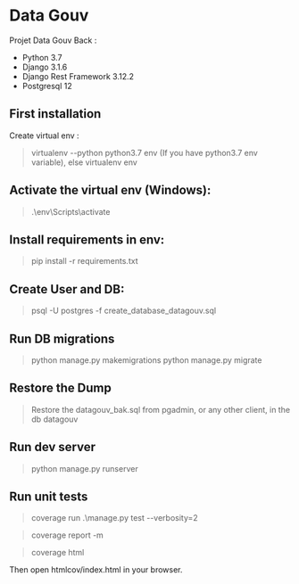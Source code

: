 # Data Gouv

Projet Data Gouv Back :

-   Python 3.7
-   Django 3.1.6
-   Django Rest Framework 3.12.2
-   Postgresql 12

## First installation

Create virtual env :

> virtualenv --python python3.7 env (If you have python3.7 env variable), else
> virtualenv env

## Activate the virtual env (Windows):

> .\env\Scripts\activate

## Install requirements in env:

> pip install -r requirements.txt

## Create User and DB:

> psql -U postgres -f create_database_datagouv.sql

## Run DB migrations

> python manage.py makemigrations
> python manage.py migrate

## Restore the Dump

> Restore the datagouv_bak.sql from pgadmin, or any other client, in the db datagouv

## Run dev server

> python manage.py runserver

## Run unit tests

> coverage run .\manage.py test --verbosity=2

> coverage report -m

> coverage html

Then open htmlcov/index.html in your browser.
